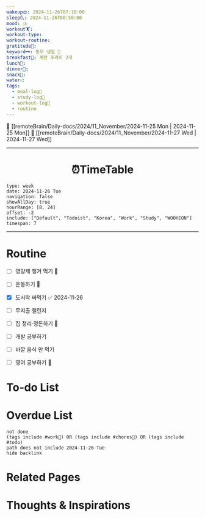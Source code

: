 ```yaml
---
wakeup🌞: 2024-11-26T07:10:00
sleep🌜: 2024-11-26T00:50:00
mood: ⛈️
workout🏋️: 
workout-type: 
workout-routine: 
gratitude🙏: 
keyword🗝️: 동우 생일 🍰
breakfast🍳: 계란 후라이 2개
lunch🍚: 
dinner🥗: 
snack🍬: 
water💧: 
tags:
  - meal-log📝
  - study-log📓
  - workout-log💪
  - routine
---
```


🔺 [[remoteBrain/Daily-docs/2024/11_November/2024-11-25 Mon | 2024-11-25 Mon]]
🔻 [[remoteBrain/Daily-docs/2024/11_November/2024-11-27 Wed | 2024-11-27 Wed]]
___
<h1> <center>⏰TimeTable </center> </h1>

```gEvent
type: week
date: 2024-11-26 Tue
navigation: false
showAllDay: true
hourRange: [8, 24]
offset: -2
include: ["Default", "Todoist", "Korea", "Work", "Study", "WOOYEON"]
timespan: 7
```

--- 


# Routine 

- [ ] 영양제 챙겨 먹기 🔼 
- [ ] 운동하기 🔼 
- [x] 도시락 싸먹기 ✅ 2024-11-26
- [ ] 무지출 챌린지 
- [ ] 집 정리·정돈하기 🔼
- [ ] 개발 공부하기
- [ ] 바깥 음식 안 먹기 
- [ ] 영어 공부하기 🔼 


# To-do List


# Overdue List
```tasks
not done
(tags include #work💼) OR (tags include #chores🧺) OR (tags include #todo)
path does not include 2024-11-26 Tue
hide backlink
```

# Related Pages



# Thoughts & Inspirations

